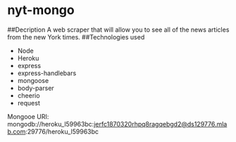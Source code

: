 # nyt-mongo
##Decription
A web scraper that will allow you to see all of the news articles from the new York times. 
##Technologies used
  * Node
  * Heroku
  * express
  * express-handlebars
  * mongoose
  * body-parser
  * cheerio
  * request

Mongooe URI: mongodb://heroku_l59963bc:jerfc1870320rhpq8ragqebgd2@ds129776.mlab.com:29776/heroku_l59963bc
